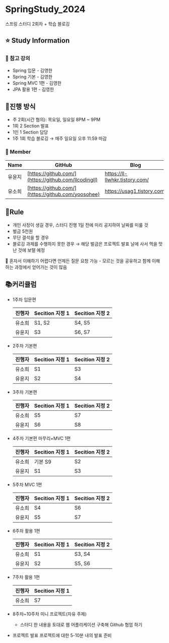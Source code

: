# SpringStudy_2024
스프링 스터디 2회차 + 학습 블로깅

## ⭐ Study Information
### 🔴 참고 강의
- Spring 입문 - 김영한
- Spring 기본 - 김영한
- Spring MVC 1편 - 김영한
- JPA 활용 1편 - 김영한

## 📌진행 방식
- 주 2회(시간 협의): 목요일, 일요일 8PM ~ 9PM
- 1회 2 Section 발표
- 1인 1 Section 담당
- 1주 1회 학습 블로깅
→ 매주 일요일 오후 11:59 마감

### 👥 Member
| Name | GitHub | Blog | Role |
| --- | --- | --- | --- |
| 유윤지 | [https://github.com/](https://github.com/llcodingll) | https://ll-llwhkr.tistory.com/ | 리더 |
| 유소희 | [https://github.com/](https://github.com/yoosohee) | https://usag1.tistory.com/ | 멤버 |

## 🤙Rule

- 개인 사정이 생길 경우, 스터디 진행 1일 전에 미리 공지하여 날짜를 미룰 것
- 벌금 5천원
- 무단 결석을 할 경우
- 블로깅 과제를 수행하지 못한 경우
→ 해당 벌금은 프로젝트 발표 날에 사서 먹을 맛난 것에 보탤 예정

<aside background-color: grey>
🥕 혼자서 이해하기 어렵다면 언제든 질문 요청 가능
- 모르는 것을 공유하고 함께 이해하는 과정에서 얻어가는 것이 많음
</aside>


## 📚커리큘럼

- 1주차
    입문편
    
    | 진행자 | Secition 지정 1 | Secition 지정 2 |
    | --- | --- | --- |
    | 유소희 | S1, S2 | S4, S5 |
    | 유윤지 | S3 | S6, S7 |
  
- 2주차
    기본편
    
    | 진행자 | Secition 지정 1 | Secition 지정 2 |
    | --- | --- | --- |
    | 유소희 | S1 | S3 |
    | 유윤지 | S2 | S4 |
  
- 3주차
    기본편
    
    | 진행자 | Secition 지정 1 | Secition 지정 2 |
    | --- | --- | --- |
    | 유소희 | S5 | S7 |
    | 유윤지 | S6 | S8 |
  
- 4주차
    기본편 마무리+MVC 1편
    
    | 진행자 | Secition 지정 1 | Secition 지정 2 |
    | --- | --- | --- |
    | 유소희 | 기본 S9 | S2 |
    | 유윤지 | S1 | S3 |
  
- 5주차
    MVC 1편
    
    | 진행자 | Secition 지정 1 | Secition 지정 2 |
    | --- | --- | --- |
    | 유소희 | S4 | S6 |
    | 유윤지 | S5 | S7 |
  
- 6주차
    활용 1편
    
    | 진행자 | Secition 지정 1 | Secition 지정 2 |
    | --- | --- | --- |
    | 유소희 | S1 | S3, S4 |
    | 유윤지 | S2 | S5, S6 |
  
- 7주차
    활용 1편
    
    | 진행자 | Secition 지정 1 |
    | --- | --- |
    | 유소희 | S7 |
  
- 8주차~10주차
    미니 프로젝트(자유 주제)
    - 스터디 한 내용을 토대로 웹 어플리케이션 구축해 Github 협업 하기
    
- 프로젝트 발표
    프로젝트에 대한 5-10분 내의 발표 준비
